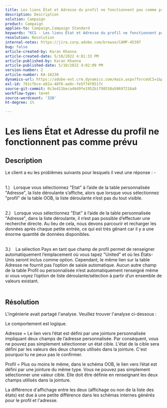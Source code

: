 ```yaml
---
title: Les liens État et Adresse du profil ne fonctionnent pas comme prévu
description: Description
solution: Campaign
product: Campaign
applies-to: Campaign,Campaign Standard
keywords: "KCS - Les liens État et Adresse du profil ne fonctionnent pas comme prévu"
resolution: Resolution
internal-notes: https://jira.corp.adobe.com/browse/CAMP-45397
bug: false
article-created-by: Karan Khanna
article-created-date: 5/10/2022 4:01:33 PM
article-published-by: Karan Khanna
article-published-date: 5/10/2022 4:02:09 PM
version-number: 2
article-number: KA-16230
dynamics-url: https://adobe-ent.crm.dynamics.com/main.aspx?forceUCI=1&pagetype=entityrecord&etn=knowledgearticle&id=9e133b72-7ad0-ec11-a7b5-00224809c556
exl-id: 781cfbce-e82a-48f6-ae0c-fe5f74f8517c
source-git-commit: 0c3e421beca46d9fe1952b1f98538a50697216a0
workflow-type: tm+mt
source-wordcount: '320'
ht-degree: 1%

---
```


# Les liens État et Adresse du profil ne fonctionnent pas comme prévu

## Description

Le client a eu les problèmes suivants pour lesquels il veut une réponse : -

<br>1.)   Lorsque vous sélectionnez &quot;Etat&quot; à l’aide de la table personnalisée &quot;Adresse&quot;, la liste déroulante s’affiche, alors que lorsque vous sélectionnez &quot;profil&quot; de la table OOB, la liste déroulante n’est pas du tout visible.

<br>2.)   Lorsque vous sélectionnez &quot;Etat&quot; à l’aide de la table personnalisée &quot;Adresse&quot;, dans la liste déroulante, il n’est pas possible d’effectuer une recherche directe. Au lieu de cela, nous devons parcourir et recharger les données après chaque petite entrée, ce qui est très gênant car il y a une énorme quantité de données disponibles.

<br>3.)    La sélection Pays en tant que champ de profil permet de renseigner automatiquement l’emplacement où vous tapez &quot;United&quot; et où les États-Unis seront inclus comme option. Cependant, le même lien sur la table Adresse ne fournit pas l’option de saisie automatique. Aucun autre champ de la table Profil ou personnalisée n’est automatiquement renseigné même si vous voyez l’option de liste déroulante/sélection à partir d’un ensemble de valeurs existant.<br><br>

## Résolution


L&#39;ingénierie avait partagé l&#39;analyse. Veuillez trouver l&#39;analyse ci-dessous :

Le comportement est logique.

Adresse = Le lien vers l’état est défini par une jointure personnalisée impliquant deux champs de l’adresse personnalisée.
Par conséquent, vous ne pouvez pas simplement sélectionner un état cible.
L&#39;état de la cible sera défini par les valeurs des deux champs utilisés dans la jointure. C&#39;est pourquoi tu ne peux pas le confirmer.

Profil = Plus ou moins le même, dans le schéma OOB, le lien vers l’état est défini par une jointure du même type.
Vous ne pouvez pas simplement sélectionner une valeur cible. Elle doit être définie en renseignant les deux champs utilisés dans la jointure.

La différence d&#39;affichage entre les deux (affichage ou non de la liste des états) est due à une petite différence dans les schémas internes générés pour le profil et l&#39;adresse.

